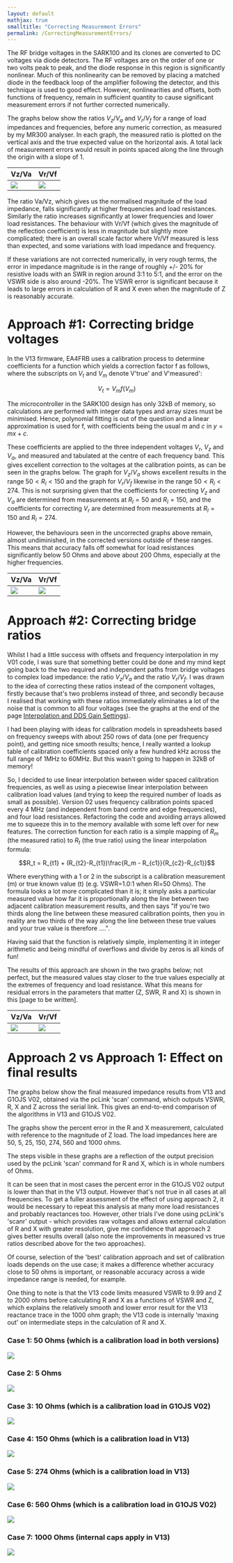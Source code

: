 ```yaml
---
layout: default
mathjax: true
smalltitle: "Correcting Measurement Errors"
permalink: /CorrectingMeasurementErrors/
---
```


The RF bridge voltages in the SARK100 and its clones are converted to DC voltages via diode detectors. The RF voltages are on the order of one or two volts peak to peak, and the diode response in this region is significantly nonlinear. Much of this nonlinearity can be removed by placing a matched diode in the feedback loop of the amplifier following the detector, and this technique is used to good effect. However, nonlinearities and offsets, both functions of frequency, remain in sufficient quantity to cause significant measurement errors if not further corrected numerically. 

The graphs below show the ratios $V_z/V_a$ and $V_r/V_f$ for a range of load impedances and frequencies, before any numeric correction, as measured by my MR300 analyser. In each graph, the measured ratio is plotted on the vertical axis and the true expected value on the horizontal axis. A total lack of measurement errors would result in points spaced along the line through the origin with a slope of 1.

|Vz/Va|Vr/Vf|
|-------|-------|
|![](https://g1ojs.github.io/G1OJS-MR300-SARK100-Firmware/assets/img/2025-01-20%20V02%20VzVa%20Errors%20Uncorrected%202.PNG) | ![](https://g1ojs.github.io/G1OJS-MR300-SARK100-Firmware/assets/img/2025-01-20%20V02%20VrVf%20Errors%20Uncorrected.PNG)|


The ratio Va/Vz, which gives us the normalised magnitude of the load impedance, falls significantly at higher frequencies and load resistances. Similarly the ratio increases significantly at lower frequencies and lower load resistances. The behaviour with Vr/Vf (which gives the magnitude of the reflection coefficient) is less in magnitude but slightly more complicated; there is an overall scale factor where Vr/Vf measured is less than expected, and some variations with load impedance and frequency.

If these variations are not corrected numerically, in very rough terms, the error in impedance magnitude is in the range of roughly +/- 20% for resistive loads with an SWR in region around 3:1 to 5:1, and the error on the VSWR side is also around -20%. The VSWR error is significant because it leads to large errors in calculation of R and X even when the magnitude of Z is reasonably accurate.

# Approach #1: Correcting bridge voltages
In the V13 firmware, EA4FRB uses a calibration process to determine coefficients for a function which yields a correction factor f as follows, where the subscripts on $V_t$ and $V_m$ denote V'true' and V'measured':

$$ V_t = V_m f(V_m)$$

The microcontroller in the SARK100 design has only 32kB of memory, so calculations are performed with integer data types and array sizes must be minimised. Hence, polynomial fitting is out of the question and a linear approximation is used for f, with coefficients being the usual $m$ and $c$ in $y=mx+c$. 

These coefficients are applied to the three independent voltages $V_r$, $V_z$ and $V_a$, and measured and tabulated at the centre of each frequency band. This gives excellent correction to the voltages at the calibration points, as can be seen in the graphs below. The graph for $V_z/V_a$ shows excellent results in the range $50<R_l<150$ and the graph for $V_r/V_f$ likewise in the range $50<R_l<274$. This is not surprising given that the coefficients for correcting $V_z$ and $V_a$ are determined from measurements at $R_l = 50$ and $R_l = 150$, and the coefficients for correcting $V_r$ are determined from measurements at $R_l = 150$ and $R_l = 274$. 

However, the behaviours seen in the uncorrected graphs above remain, almost undiminished, in the corrected versions outside of these ranges. This means that accuracy falls off somewhat for load resistances significantly below 50 Ohms and above about 200 Ohms, especially at the higher frequencies.

|Vz/Va|Vr/Vf|
|-------|-------|
|![](https://g1ojs.github.io/G1OJS-MR300-SARK100-Firmware/assets/img/2025-01-20%20V02%20VzVa%20Corrected%20vs%20Expected%20V13%202.PNG) | ![](https://g1ojs.github.io/G1OJS-MR300-SARK100-Firmware/assets/img/2025-01-20%20V02%20VrVf%20Corrected%20vs%20Expected%20V13.PNG)|

# Approach #2: Correcting bridge ratios
Whilst I had a little success with offsets and frequency interpolation in my V01 code, I was sure that something better could be done and my mind kept going back to the two required and independent paths from bridge voltages to complex load impedance: the ratio $V_z/V_a$ and the ratio $V_r/V_f$. I was drawn to the idea of correcting these ratios instead of the component voltages, firstly because that's two problems instead of three, and secondly because I realised that working with these ratios immediately eliminates a lot of the noise that is common to all four voltages (see the graphs at the end of the page [Interpolation and DDS Gain Settings](https://g1ojs.github.io/G1OJS-MR300-SARK100-Firmware/Interpolation-and-DDS-Gain-Settings)).

I had been playing with ideas for calibration models in spreadsheets based on frequency sweeps with about 250 rows of data (one per frequency point), and getting nice smooth results; hence, I really wanted a lookup table of calibration coefficients spaced only a few hundred kHz across the full range of 1MHz to 60MHz. But this wasn't going to happen in 32kB of memory! 

So, I decided to use linear interpolation between wider spaced calibration frequencies, as well as using a piecewise linear interpolation between calibration load values (and trying to keep the required number of loads as small as possible). Version 02 uses frequency calibration points spaced every 4 MHz (and independent from band centre and edge frequencies), and four load resistances. Refactoring the code and avoiding arrays allowed me to squeeze this in to the memory available with some left over for new features. The correction function for each ratio is a simple mapping of $R_m$ (the measured ratio) to $R_t$ (the true ratio) using the linear interpolation formula: 

$$R_t = R_{t1} + (R_{t2}-R_{t1})\frac{R_m - R_{c1}}{R_{c2}-R_{c1}}$$ 

Where everything with a 1 or 2 in the subscript is a calibration measurement (m) or true known value (t) (e.g. VSWR=1.0:1 when Rl=50 Ohms). The formula looks a lot more complicated than it is; it simply asks a particular measured value how far it is proportionally along the line between two adjacent calibration measurement results, and then says "If you're two thirds along the line between these measured calibration points, then you in reality are two thirds of the way along the line between these true values and your true value is therefore ....". 

Having said that the function is relatively simple, implementing it in integer arithmetic and being mindful of overflows and divide by zeros is all kinds of fun!

The results of this approach are shown in the two graphs below; not perfect, but the measured values stay closer to the true values especially at the extremes of frequency and load resistance. What this means for residual errors in the parameters that matter (Z, SWR, R and X) is shown in this [page to be written].

|Vz/Va|Vr/Vf|
|-------|-------|
|![](https://g1ojs.github.io/G1OJS-MR300-SARK100-Firmware/assets/img/2025-01-20%20V02%20VzVa%20Corrected%20vs%20Expected%202.PNG) | ![](https://g1ojs.github.io/G1OJS-MR300-SARK100-Firmware/assets/img/2025-01-20%20V02%20VrVf%20Corrected%20vs%20Expected.PNG)|

# Approach 2 vs Approach 1: Effect on final results
The graphs below show the final measured impedance results from V13 and G1OJS V02, obtained via the pcLink 'scan' command, which outputs VSWR, R, X and Z across the serial link. This gives an end-to-end comparison of the algorithms in V13 and G1OJS V02.

The graphs show the percent error in the R and X measurement, calculated with reference to the magnitude of Z load. The load impedances here are 50, 5, 25, 150, 274, 560 and 1000 ohms.

The steps visible in these graphs are a reflection of the output precision used by the pcLink 'scan' command for R and X, which is in whole numbers of Ohms.

It can be seen that in most cases the percent error in the G1OJS V02 output is lower than that in the V13 output. However that's not true in all cases at all frequencies. To get a fuller assessment of the effect of using approach 2, it would be necessary to repeat this analysis at many more load resistances and probably reactances too. However, other trials I've done using pcLink's 'scanr' output - which provides raw voltages and allows external calculation of R and X with greater resolution, give me confidence that approach 2 gives better results overall (also note the improvements in measured vs true ratios described above for the two approaches).

Of course, selection of the 'best' calibration approach and set of calibration loads depends on the use case; it makes a difference whether accuracy close to 50 ohms is important, or reasonable accuracy across a wide impedance range is needed, for example. 

One thing to note is that the V13 code limits measured VSWR to 9.99 and Z to 2000 ohms before calculating R and X as a functions of VSWR and Z, which explains the relatively smooth and lower error result for the V13 reactance trace in the 1000 ohm graph; the V13 code is internally 'maxing out' on intermediate steps in the calculation of R and X.

### Case 1: 50 Ohms (which is a calibration load in both versions)
![](https://g1ojs.github.io/G1OJS-MR300-SARK100-Firmware/assets/img/2025-01-20%20V02%20Errors%20vs%20V13%2050%20Ohms.PNG) 

### Case 2: 5 Ohms
![](https://g1ojs.github.io/G1OJS-MR300-SARK100-Firmware/assets/img/2025-01-20%20V02%20Errors%20vs%20V13%205%20Ohms.PNG) 

### Case 3: 10 Ohms (which is a calibration load in G1OJS V02)
![](https://g1ojs.github.io/G1OJS-MR300-SARK100-Firmware/assets/img/2025-01-20%20V02%20Errors%20vs%20V13%2025%20Ohms.PNG) 

### Case 4: 150 Ohms (which is a calibration load in V13)
![](https://g1ojs.github.io/G1OJS-MR300-SARK100-Firmware/assets/img/2025-01-20%20V02%20Errors%20vs%20V13%20150%20Ohms.PNG) 

### Case 5: 274 Ohms (which is a calibration load in V13)
![](https://g1ojs.github.io/G1OJS-MR300-SARK100-Firmware/assets/img/2025-01-20%20V02%20Errors%20vs%20V13%20274%20Ohms.PNG) 

### Case 6: 560 Ohms (which is a calibration load in G1OJS V02)
![](https://g1ojs.github.io/G1OJS-MR300-SARK100-Firmware/assets/img/2025-01-20%20V02%20Errors%20vs%20V13%20560%20Ohms.PNG) 

### Case 7: 1000 Ohms (internal caps apply in V13)
![](https://g1ojs.github.io/G1OJS-MR300-SARK100-Firmware/assets/img/2025-01-20%20V02%20Errors%20vs%20V13%201000%20Ohms.PNG) 



